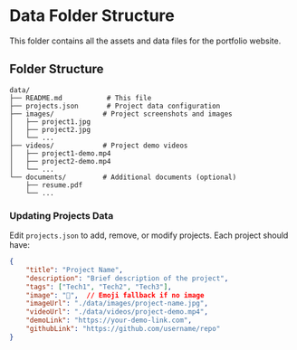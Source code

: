 # Data Folder Structure

This folder contains all the assets and data files for the portfolio website.

## Folder Structure

```
data/
├── README.md           # This file
├── projects.json       # Project data configuration
├── images/            # Project screenshots and images
│   ├── project1.jpg
│   ├── project2.jpg
│   └── ...
├── videos/            # Project demo videos
│   ├── project1-demo.mp4
│   ├── project2-demo.mp4
│   └── ...
└── documents/         # Additional documents (optional)
    ├── resume.pdf
    └── ...
```

### Updating Projects Data

Edit `projects.json` to add, remove, or modify projects. Each project should have:

```json
{
    "title": "Project Name",
    "description": "Brief description of the project",
    "tags": ["Tech1", "Tech2", "Tech3"],
    "image": "🎨",  // Emoji fallback if no image
    "imageUrl": "./data/images/project-name.jpg",
    "videoUrl": "./data/videos/project-demo.mp4",
    "demoLink": "https://your-demo-link.com",
    "githubLink": "https://github.com/username/repo"
}
```